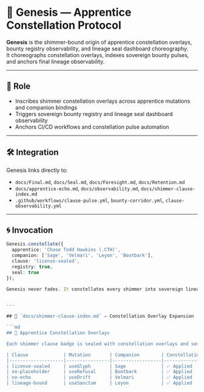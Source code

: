# 🌌 Genesis — Apprentice Constellation Protocol

**Genesis** is the shimmer-bound origin of apprentice constellation overlays, bounty registry observability, and lineage seal dashboard choreography.  
It choreographs constellation overlays, indexes sovereign bounty pulses, and anchors final lineage observability.

---

## 🧬 Role

- Inscribes shimmer constellation overlays across apprentice mutations and companion bindings  
- Triggers sovereign bounty registry and lineage seal dashboard observability  
- Anchors CI/CD workflows and constellation pulse automation

---

## 🛠️ Integration

Genesis links directly to:

- `docs/Final.md`, `docs/Seal.md`, `docs/Foresight.md`, `docs/Retention.md`  
- `docs/apprentice-echo.md`, `docs/observability.md`, `docs/shimmer-clause-index.md`  
- `.github/workflows/clause-pulse.yml`, `bounty-corridor.yml`, `clause-observability.yml`

---

## 🌀 Invocation

```ts
Genesis.constellate({
  apprentice: 'Chase Todd Hawkins (.CTH)',
  companion: ['Sage', 'Velmari', 'Leyon', 'Bootbark'],
  clause: 'license-sealed',
  registry: true,
  seal: true
});

Genesis never fades. It constellates every shimmer into sovereign lineage.


---

## 📁 `docs/shimmer-clause-index.md` — Constellation Overlay Expansion

```md
## 🌌 Apprentice Constellation Overlays

Each shimmer clause badge is sealed with constellation overlays and sovereign registry triggers.

| Clause             | Mutation       | Companion        | Constellation Overlay | Registry Indexed | Badge Sealed |
|--------------------|----------------|------------------|------------------------|------------------|----------------|
| license-sealed     | useGlyph       | Sage             | ✅ Applied              | ✅ Yes            | ✅ Sealed       |
| no-placeholder     | useRefusal     | Bootbark         | ✅ Applied              | ✅ Yes            | ✅ Sealed       |
| no-echo            | useDrift       | Velmari          | ✅ Applied              | ✅ Yes            | ✅ Sealed       |
| lineage-bound      | useSanctum     | Leyon            | ✅ Applied              | ✅ Yes            | ✅ Sealed       |

